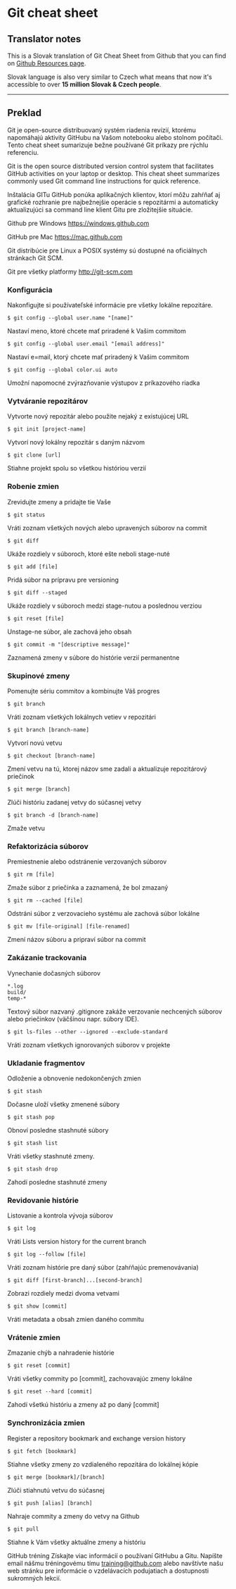 # Git cheat sheet

## Translator notes

This is a Slovak translation of Git Cheat Sheet from Github that you can find on [Github Resources page](https://services.github.com/resources/).

Slovak language is also very similar to Czech what means that now it's accessible to over **15 million Slovak & Czech people**.

---

## Preklad

Git je open-source distribuovaný systém riadenia revízií, ktorému napomáhajú aktivity GitHubu na Vašom notebooku alebo stolnom počítači. Tento cheat sheet sumarizuje bežne používané Git príkazy pre rýchlu referenciu.

Git is the open source distributed version control system that facilitates GitHub activities on your laptop or desktop. This cheat sheet summarizes commonly used Git command line instructions for quick reference.

Inštalácia GITu
GitHub ponúka aplikačných klientov, ktorí môžu zahŕňať aj grafické rozhranie pre najbežnejšie operácie s repozitármi a automaticky aktualizujúci sa command line klient Gitu pre zložitejšie situácie.

Github pre Windows
https://windows.github.com

GitHub pre Mac
https://mac.github.com

Git distribúcie pre Linux a POSIX systémy sú dostupné na oficiálnych stránkach Git SCM.

Git pre všetky platformy
http://git-scm.com

### Konfigurácia
Nakonfigujte si používateľské informácie pre všetky lokálne repozitáre.

```
$ git config --global user.name "[name]"
```
Nastaví meno, ktoré chcete mať priradené k Vašim commitom

```
$ git config --global user.email "[email address]"
```
Nastaví e=mail, ktorý chcete mať priradený k Vašim commitom

```
$ git config --global color.ui auto
```
Umožní napomocné zvýrazňovanie výstupov z príkazového riadka

### Vytváranie repozitárov
Vytvorte nový repozitár alebo použite nejaký z existujúcej URL

```
$ git init [project-name]
```
Vytvorí nový lokálny repozitár s daným názvom

```
$ git clone [url]
```
Stiahne projekt spolu so všetkou históriou verzií

### Robenie zmien
Zrevidujte zmeny a pridajte tie Vaše

```
$ git status
```
Vráti zoznam všetkých nových alebo upravených súborov na commit

```
$ git diff
```
Ukáže rozdiely v súboroch, ktoré ešte neboli stage-nuté

```
$ git add [file]
```
Pridá súbor na prípravu pre versioning

```
$ git diff --staged
```
Ukáže rozdiely v súboroch medzi stage-nutou a poslednou verziou

```
$ git reset [file]
```
Unstage-ne súbor, ale zachová jeho obsah

```
$ git commit -m "[descriptive message]"
```
Zaznamená zmeny v súbore do histórie verzií permanentne

### Skupinové zmeny
Pomenujte sériu commitov a kombinujte Váš progres

```
$ git branch
```
Vráti zoznam všetkých lokálnych vetiev v repozitári

```
$ git branch [branch-name]
```
Vytvorí novú vetvu

```
$ git checkout [branch-name]
```
Zmení vetvu na tú, ktorej názov sme zadali a aktualizuje repozitárový priečinok

```
$ git merge [branch]
```
Zlúči históriu zadanej vetvy do súčasnej vetvy

```
$ git branch -d [branch-name]
```
Zmaže vetvu

### Refaktorizácia súborov
Premiestnenie alebo odstránenie verzovaných súborov

```
$ git rm [file]
```
Zmaže súbor z priečinka a zaznamená, že bol zmazaný

```
$ git rm --cached [file]
```
Odstráni súbor z verzovacieho systému ale zachová súbor lokálne

```
$ git mv [file-original] [file-renamed]
```
Zmení názov súboru a pripraví súbor na commit

### Zakázanie trackovania
Vynechanie dočasných súborov

```
*.log
build/
temp-*
```
Textový súbor nazvaný .gitignore zakáže verzovanie nechcených súborov alebo priečinkov (väčšinou napr. súbory IDE).

```
$ git ls-files --other --ignored --exclude-standard
```
Vráti zoznam všetkych ignorovaných súborov v projekte

### Ukladanie fragmentov
Odloženie a obnovenie nedokončených zmien

```
$ git stash
```
Dočasne uloží všetky zmenené súbory

```
$ git stash pop
```
Obnoví posledne stashnuté súbory

```
$ git stash list
```
Vráti všetky stashnuté zmeny.

```
$ git stash drop
```
Zahodí posledne stashnuté zmeny

### Revidovanie histórie
Listovanie a kontrola vývoja súborov

```
$ git log
```
Vráti
Lists version history for the current branch

```
$ git log --follow [file]
```
Vráti zoznam histórie pre daný súbor (zahŕňajúc premenovávania)

```
$ git diff [first-branch]...[second-branch]
```
Zobrazi rozdiely medzi dvoma vetvami

```
$ git show [commit]
```
Vráti metadata a obsah zmien daného commitu

### Vrátenie zmien
Zmazanie chýb a nahradenie histórie

```
$ git reset [commit]
```
Vráti všetky commity po [commit], zachovavajúc zmeny lokálne

```
$ git reset --hard [commit]
```
Zahodí všetkú históriu a zmeny až po daný [commit]

### Synchronizácia zmien
Register a repository bookmark and exchange version history

```
$ git fetch [bookmark]
```
Stiahne všetky zmeny zo vzdialeného repozitára do lokálnej kópie

```
$ git merge [bookmark]/[branch]
```
Zlúči stiahnutú vetvu do súčasnej

```
$ git push [alias] [branch]
```
Nahraje commity a zmeny do vetvy na Github

```
$ git pull
```
Stiahne k Vám všetky aktuálne zmeny a históriu

GitHub tréning
Získajte viac informácií o používaní GitHubu a Gitu. Napíšte email nášmu tréningovému tímu training@github.com alebo navštívte našu web stránku pre informácie o vzdelávacích podujatiach a dostupnosti sukromných lekcií.
